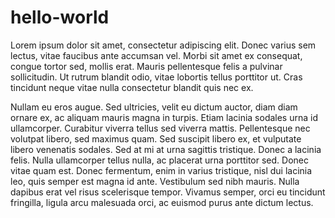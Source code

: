 # hello-world
Lorem ipsum dolor sit amet, consectetur adipiscing elit. Donec varius sem lectus, vitae faucibus ante accumsan vel. Morbi sit amet ex consequat, congue tortor sed, mollis erat. Mauris pellentesque felis a pulvinar sollicitudin. Ut rutrum blandit odio, vitae lobortis tellus porttitor ut. Cras tincidunt neque vitae nulla consectetur blandit quis nec ex.


Nullam eu eros augue. Sed ultricies, velit eu dictum auctor, diam diam ornare ex, ac aliquam mauris magna in turpis. Etiam lacinia sodales urna id ullamcorper. Curabitur viverra tellus sed viverra mattis. Pellentesque nec volutpat libero, sed maximus quam. Sed suscipit libero ex, et vulputate libero venenatis sodales. Sed at mi at urna sagittis tristique. Donec a lacinia felis. Nulla ullamcorper tellus nulla, ac placerat urna porttitor sed. Donec vitae quam est. Donec fermentum, enim in varius tristique, nisl dui lacinia leo, quis semper est magna id ante. Vestibulum sed nibh mauris. Nulla dapibus erat vel risus scelerisque tempor. Vivamus semper, orci eu tincidunt fringilla, ligula arcu malesuada orci, ac euismod purus ante dictum lectus. 


